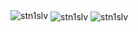
<!-- GitHub Trophy-->
<img src="https://github-profile-trophy.vercel.app/?username=stn1slv&row=2&column=3" alt="stn1slv"/>
<!-- Most used languages -->
<img align="center" src="https://github-readme-stats.vercel.app/api/top-langs?username=stn1slv&show_icons=true&theme=default&locale=en&layout=compact&langs_count=6" alt="stn1slv" />
<!-- GitHub Stats -->
<img align="center" src="https://github-readme-stats.vercel.app/api?username=stn1slv&show_icons=true&theme=default&hide_border=true&locale=en&count_private=true" alt="stn1slv" />
